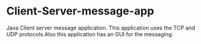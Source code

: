 # Client-Server-message-app

Java Client server message application.
This application uses the TCP and UDP protocols.Also this application has an GUI for the messaging.
